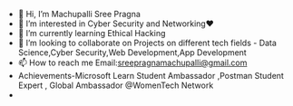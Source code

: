 - 👋 Hi, I’m Machupalli Sree Pragna
- 👀 I’m interested in Cyber Security and Networking❤
- 🌱 I’m currently learning Ethical Hacking
- 💞️ I’m looking to collaborate on Projects on different tech fields - Data Science,Cyber Security,Web Development,App Development
- 📫 How to reach me Email:sreepragnamachupalli@gmail.com
- Achievements-Microsoft Learn Student Ambassador ,Postman Student Expert , Global Ambassador @WomenTech Network
- 

<!---
PragnaReddy11/PragnaReddy11 is a ✨ special ✨ repository because its `README.md` (this file) appears on your GitHub profile.
You can click the Preview link to take a look at your changes.
--->
